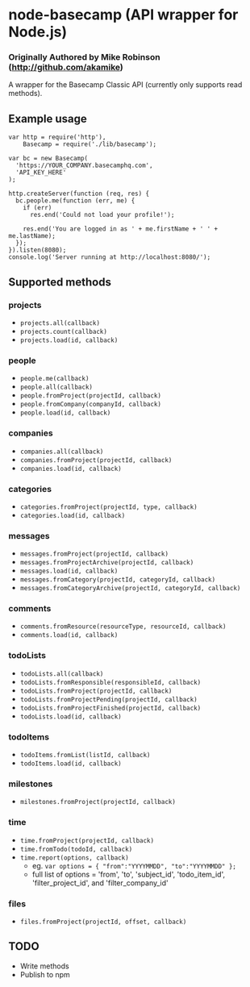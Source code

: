 # node-basecamp (API wrapper for Node.js)
### Originally Authored by Mike Robinson (http://github.com/akamike)

A wrapper for the Basecamp Classic API (currently only supports read methods).

## Example usage

    var http = require('http'),
        Basecamp = require('./lib/basecamp');

    var bc = new Basecamp(
      'https://YOUR_COMPANY.basecamphq.com',
      'API_KEY_HERE'
    );

    http.createServer(function (req, res) {
      bc.people.me(function (err, me) {
        if (err)
          res.end('Could not load your profile!');

        res.end('You are logged in as ' + me.firstName + ' ' + me.lastName);
      });
    }).listen(8080);
    console.log('Server running at http://localhost:8080/');

## Supported methods

### projects

* `projects.all(callback)`
* `projects.count(callback)`
* `projects.load(id, callback)`

### people

* `people.me(callback)`
* `people.all(callback)`
* `people.fromProject(projectId, callback)`
* `people.fromCompany(companyId, callback)`
* `people.load(id, callback)`

### companies

* `companies.all(callback)`
* `companies.fromProject(projectId, callback)`
* `companies.load(id, callback)`

### categories

* `categories.fromProject(projectId, type, callback)`
* `categories.load(id, callback)`

### messages

* `messages.fromProject(projectId, callback)`
* `messages.fromProjectArchive(projectId, callback)`
* `messages.load(id, callback)`
* `messages.fromCategory(projectId, categoryId, callback)`
* `messages.fromCategoryArchive(projectId, categoryId, callback)`

### comments

* `comments.fromResource(resourceType, resourceId, callback)`
* `comments.load(id, callback)`

### todoLists

* `todoLists.all(callback)`
* `todoLists.fromResponsible(responsibleId, callback)`
* `todoLists.fromProject(projectId, callback)`
* `todoLists.fromProjectPending(projectId, callback)`
* `todoLists.fromProjectFinished(projectId, callback)`
* `todoLists.load(id, callback)`

### todoItems

* `todoItems.fromList(listId, callback)`
* `todoItems.load(id, callback)`

### milestones

* `milestones.fromProject(projectId, callback)`

### time

* `time.fromProject(projectId, callback)`
* `time.fromTodo(todoId, callback)`
* `time.report(options, callback)`
  * eg. `var options = { "from":"YYYYMMDD", "to":"YYYYMMDD" };`
  * full list of options = 'from', 'to', 'subject_id', 'todo_item_id', 'filter_project_id', and 'filter_company_id'

### files

* `files.fromProject(projectId, offset, callback)`

## TODO

* Write methods
* Publish to npm
